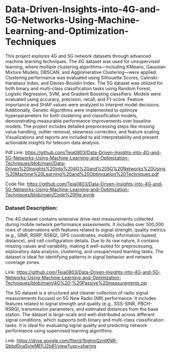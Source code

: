 # Data-Driven-Insights-into-4G-and-5G-Networks-Using-Machine-Learning-and-Optimization-Techniques
This project explores 4G and 5G network datasets through advanced machine learning techniques. The 4G dataset was used for unsupervised learning, where multiple clustering algorithms—including KMeans, Gaussian Mixture Models, DBSCAN, and Agglomerative Clustering—were applied. Clustering performance was evaluated using Silhouette Scores, Calinski-Harabasz Index, and Davies-Bouldin Index. The 5G dataset was utilized for both binary and multi-class classification tasks using Random Forest, Logistic Regression, SVM, and Gradient Boosting classifiers. Models were evaluated using accuracy, precision, recall, and F1-score. Feature importance and SHAP values were analyzed to interpret model decisions. Additionally, Genetic Algorithms were implemented to optimize hyperparameters for both clustering and classification models, demonstrating measurable performance improvements over baseline models. The project includes detailed preprocessing steps like missing value handling, outlier removal, skewness correction, and feature scaling. Visualizations and reports are included to aid interpretability and present actionable insights for telecom data analysis.

Pdf Link: https://github.com/Teja0803/Data-Driven-Insights-into-4G-and-5G-Networks-Using-Machine-Learning-and-Optimization-Techniques/blob/main/Data-Driven%20Insights%20into%204G%20and%205G%20Networks%20Using%20Machine%20Learning%20and%20Optimization%20Techniques.pdf

Code file: https://github.com/Teja0803/Data-Driven-Insights-into-4G-and-5G-Networks-Using-Machine-Learning-and-Optimization-Techniques/blob/main/Code%20file.ipynb  

### Dataset Description:
The 4G dataset contains extensive drive-test measurements collected during mobile network performance assessments. It includes over 500,000 rows of observations with features related to signal strength, quality metrics (e.g., SINR, RSRP, RSRQ), GPS coordinates, mobility information (speed, distance), and cell configuration details. Due to its raw nature, it contains missing values and variability, making it well-suited for preprocessing, exploratory data analysis, clustering, and unsupervised learning tasks. The dataset is ideal for identifying patterns in signal behavior and network coverage zones.

Link: https://github.com/Teja0803/Data-Driven-Insights-into-4G-and-5G-Networks-Using-Machine-Learning-and-Optimization-Techniques/blob/main/4G%20-%20Passive%20measurements.zip

The 5G dataset is a structured and cleaner collection of radio signal measurements focused on 5G New Radio (NR) performance. It includes features related to signal strength and quality (e.g., SSS-SINR, PBCH-RSRQ), transmission parameters, and estimated distances from the base station. The dataset is large-scale and well-distributed across different signal conditions, which supports both binary and multi-class classification tasks. It is ideal for evaluating signal quality and predicting network performance using supervised learning algorithms.

Link: https://drive.google.com/file/d/1bglnoQzntKNR-Qbbd0caSyteMEFJ2b81/view?usp=sharing 
